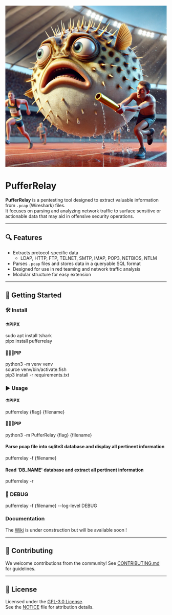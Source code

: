 ![Image Alt text](Logos/Puffer1.webp "Optional title")

# PufferRelay

**PufferRelay** is a pentesting tool designed to extract valuable information from `.pcap` (Wireshark) files.  
It focuses on parsing and analyzing network traffic to surface sensitive or actionable data that may aid in offensive security operations.

---

## 🔍 Features

- Extracts protocol-specific data
    - LDAP, HTTP, FTP, TELNET, SMTP, IMAP, POP3, NETBIOS, NTLM
- Parses `.pcap` files and stores data in a queryable SQL format
- Designed for use in red teaming and network traffic analysis
- Modular structure for easy extension

---

## 🚀 Getting Started

### 🛠️ Install
#### ⚗️PIPX
sudo apt install tshark <br>
pipx install pufferrelay <br>
#### 👨🏿‍🔧PIP
python3 -m venv venv <br>
source venv/bin/activate.fish <br>
pip3 install -r requirements.txt <br>

### ▶️ Usage
#### ⚗️PIPX
pufferrelay {flag} {filename}
#### 👨🏿‍🔧PIP
python3 -m PufferRelay {flag} {filename}

#### Parse pcap file into sqlite3 database and display all pertinent information
pufferrelay -f {filename}

#### Read 'DB_NAME' database and extract all pertinent information
pufferrelay -r

### 🐛 DEBUG
pufferrelay -f {filename} --log-level DEBUG

### Documentation
The <a href="https://mpolymath.gitbook.io/pufferrelay">Wiki</a> is under construction but will be available soon !

---

## 🤝 Contributing

We welcome contributions from the community! See [CONTRIBUTING.md](CONTRIBUTING.md) for guidelines.

---

## 📄 License

Licensed under the [GPL-3.0 License](LICENSE).  
See the [NOTICE](NOTICE) file for attribution details.
